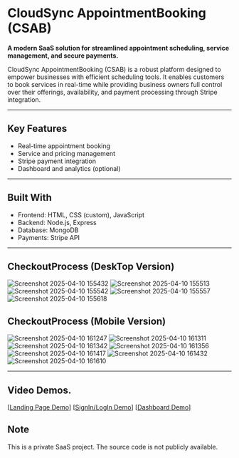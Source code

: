 # CloudSync AppointmentBooking (CSAB)

**A modern SaaS solution for streamlined appointment scheduling, service management, and secure payments.**

CloudSync AppointmentBooking (CSAB) is a robust platform designed to empower businesses with efficient scheduling tools. It enables customers to book services in real-time while providing business owners full control over their offerings, availability, and payment processing through Stripe integration.

---

## Key Features

- Real-time appointment booking  
- Service and pricing management  
- Stripe payment integration  
- Dashboard and analytics (optional)

---

## Built With

- Frontend: HTML, CSS (custom), JavaScript  
- Backend: Node.js, Express  
- Database: MongoDB  
- Payments: Stripe API  

---

## CheckoutProcess (DeskTop Version)
![Screenshot 2025-04-10 155432](https://github.com/user-attachments/assets/fb18ddcc-9166-48cc-b672-efd5e80c03c4)
![Screenshot 2025-04-10 155513](https://github.com/user-attachments/assets/3e29c39d-2b61-4bca-9695-706afebf1f59)
![Screenshot 2025-04-10 155542](https://github.com/user-attachments/assets/cecf97ba-7d78-4211-9f1d-358e53bea808)
![Screenshot 2025-04-10 155557](https://github.com/user-attachments/assets/39766ce5-ca80-4f6a-8c3d-fafbf4b85da7)
![Screenshot 2025-04-10 155618](https://github.com/user-attachments/assets/313a8d66-cb57-47a0-8ede-3c5939564d43)

## CheckoutProcess (Mobile Version)
![Screenshot 2025-04-10 161247](https://github.com/user-attachments/assets/1f8ce18b-c2f1-4fda-9185-1b71ef38e863) ![Screenshot 2025-04-10 161311](https://github.com/user-attachments/assets/9ad3b85b-ea18-4f7c-bb57-110aba0f4ca1)![Screenshot 2025-04-10 161342](https://github.com/user-attachments/assets/9f9889cb-52cf-4314-9800-4fea603ef258) ![Screenshot 2025-04-10 161356](https://github.com/user-attachments/assets/978798f5-7016-4022-9828-9b93c320b4d2)
![Screenshot 2025-04-10 161417](https://github.com/user-attachments/assets/45eab764-9266-433b-b2c3-ee35ea340e77)
![Screenshot 2025-04-10 161432](https://github.com/user-attachments/assets/43820782-3238-4655-b22c-07a9ee9a7be7)
![Screenshot 2025-04-10 161610](https://github.com/user-attachments/assets/65ab0b42-2ffe-496c-bb8d-f2feb3fc92f7)

---

## Video Demos.
[[Landing Page Demo](https://github.com/oloakeem/CSAB/blob/main/Landing.mp4)]
[[SignIn/LogIn Demo](https://github.com/oloakeem/CSAB/blob/main/Register.mp4)]
[[Dashboard Demo](https://github.com/oloakeem/CSAB/blob/main/Dashboard.mp4)]

## Note

This is a private SaaS project. The source code is not publicly available.
